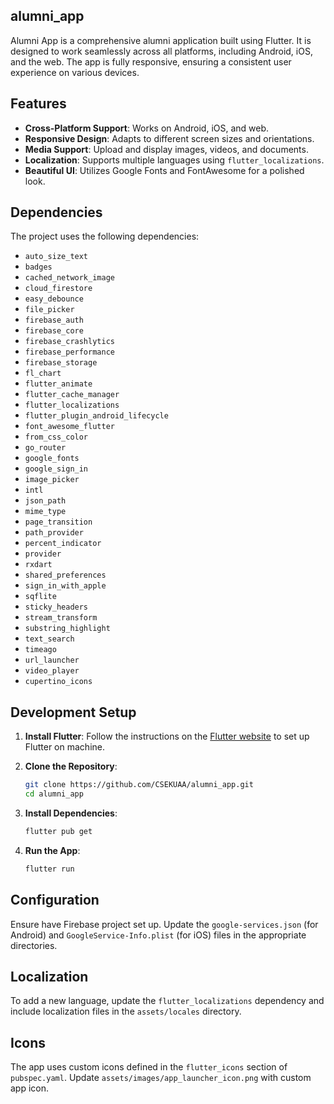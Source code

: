 
## alumni_app

Alumni App is a comprehensive alumni application built using Flutter. It is designed to work seamlessly across all platforms, including Android, iOS, and the web. The app is fully responsive, ensuring a consistent user experience on various devices.

## Features

- **Cross-Platform Support**: Works on Android, iOS, and web.
- **Responsive Design**: Adapts to different screen sizes and orientations.
- **Media Support**: Upload and display images, videos, and documents.
- **Localization**: Supports multiple languages using `flutter_localizations`.
- **Beautiful UI**: Utilizes Google Fonts and FontAwesome for a polished look.

## Dependencies

The project uses the following dependencies:

- `auto_size_text`
- `badges`
- `cached_network_image`
- `cloud_firestore`
- `easy_debounce`
- `file_picker`
- `firebase_auth`
- `firebase_core`
- `firebase_crashlytics`
- `firebase_performance`
- `firebase_storage`
- `fl_chart`
- `flutter_animate`
- `flutter_cache_manager`
- `flutter_localizations`
- `flutter_plugin_android_lifecycle`
- `font_awesome_flutter`
- `from_css_color`
- `go_router`
- `google_fonts`
- `google_sign_in`
- `image_picker`
- `intl`
- `json_path`
- `mime_type`
- `page_transition`
- `path_provider`
- `percent_indicator`
- `provider`
- `rxdart`
- `shared_preferences`
- `sign_in_with_apple`
- `sqflite`
- `sticky_headers`
- `stream_transform`
- `substring_highlight`
- `text_search`
- `timeago`
- `url_launcher`
- `video_player`
- `cupertino_icons`

## Development Setup

1. **Install Flutter**: Follow the instructions on the [Flutter website](https://flutter.dev/docs/get-started/install) to set up Flutter on  machine.

2. **Clone the Repository**: 
   ```sh
   git clone https://github.com/CSEKUAA/alumni_app.git
   cd alumni_app
   ```

3. **Install Dependencies**: 
   ```sh
   flutter pub get
   ```

4. **Run the App**: 
   ```sh
   flutter run
   ```

## Configuration

Ensure  have  Firebase project set up. Update the `google-services.json` (for Android) and `GoogleService-Info.plist` (for iOS) files in the appropriate directories.


## Localization

To add a new language, update the `flutter_localizations` dependency and include  localization files in the `assets/locales` directory.

## Icons

The app uses custom icons defined in the `flutter_icons` section of `pubspec.yaml`. Update `assets/images/app_launcher_icon.png` with  custom app icon.



